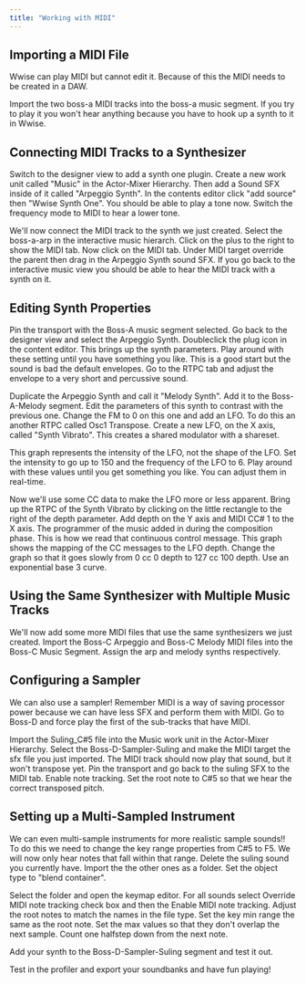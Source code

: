 ```yaml
---
title: "Working with MIDI"
---
```


## Importing a MIDI File

Wwise can play MIDI but cannot edit it. Because of this the MIDI needs to be created in a DAW.

Import the two boss-a MIDI tracks into the boss-a music segment. If you try to play it you won't hear anything because you have to hook up a synth to it in Wwise.

## Connecting MIDI Tracks to a Synthesizer

Switch to the designer view to add a synth one plugin. Create a new work unit called "Music" in the Actor-Mixer Hierarchy. Then add a Sound SFX inside of it called "Arpeggio Synth". In the contents editor click "add source" then "Wwise Synth One". You should be able to play a tone now. Switch the frequency mode to MIDI to hear a lower tone.

We'll now connect the MIDI track to the synth we just created. Select the boss-a-arp in the interactive music hierarch. Click on the plus to the right to show the MIDI tab. Now click on the MIDI tab. Under MIDI target override the parent then drag in the Arpeggio Synth sound SFX. If you go back to the interactive music view you should be able to hear the MIDI track with a synth on it.

## Editing Synth Properties

Pin the transport with the Boss-A music segment selected. Go back to the designer view and select the Arpeggio Synth. Doubleclick the plug icon in the content editor. This brings up the synth parameters. Play around with these setting until you have something you like. This is a good start but the sound is bad the default envelopes. Go to the RTPC tab and adjust the envelope to a very short and percussive sound.

Duplicate the Arpeggio Synth and call it "Melody Synth". Add it to the Boss-A-Melody segment. Edit the parameters of this synth to contrast with the previous one. Change the FM to 0 on this one and add an LFO. To do this an another RTPC called Osc1 Transpose. Create a new LFO, on the X axis, called "Synth Vibrato". This creates a shared modulator with a shareset.

This graph represents the intensity of the LFO, not the shape of the LFO. Set the intensity to go up to 150 and the frequency of the LFO to 6. Play around with these values until you get something you like. You can adjust them in real-time.

Now we'll use some CC data to make the LFO more or less apparent. Bring up the RTPC of the Synth Vibrato by clicking on the little rectangle to the right of the depth parameter. Add depth on the Y axis and MIDI CC# 1 to the X axis. The programmer of the music added in during the composition phase. This is how we read that continuous control message. This graph shows the mapping of the CC messages to the LFO depth. Change the graph so that it goes slowly from 0 cc 0 depth to 127 cc 100 depth. Use an exponential base 3 curve.

## Using the Same Synthesizer with Multiple Music Tracks

We'll now add some more MIDI files that use the same synthesizers we just created. Import the Boss-C Arpeggio and Boss-C Melody MIDI files into the Boss-C Music Segment. Assign the arp and melody synths respectively.

## Configuring a Sampler

We can also use a sampler! Remember MIDI is a way of saving processor power because we can have less SFX and perform them with MIDI. Go to Boss-D and force play the first of the sub-tracks that have MIDI.

Import the Suling_C#5 file into the Music work unit in the Actor-Mixer Hierarchy. Select the Boss-D-Sampler-Suling and make the MIDI target the sfx file you just imported. The MIDI track should now play that sound, but it won't transpose yet. Pin the transport and go back to the suling SFX to the MIDI tab. Enable note tracking. Set the root note to C#5 so that we hear the correct transposed pitch.

## Setting up a Multi-Sampled Instrument

We can even multi-sample instruments for more realistic sample sounds!! To do this we need to change the key range properties from C#5 to F5. We will now only hear notes that fall within that range. Delete the suling sound you currently have. Import the the other ones as a folder. Set the object type to "blend container".

Select the folder and open the keymap editor. For all sounds select Override MIDI note tracking check box and then the Enable MIDI note tracking. Adjust the root notes to match the names in the file type. Set the key min range the same as the root note. Set the max values so that they don't overlap the next sample. Count one halfstep down from the next note.

Add your synth to the Boss-D-Sampler-Suling segment and test it out.

Test in the profiler and export your soundbanks and have fun playing!

<!-- TODO: finish exporting and review -->
